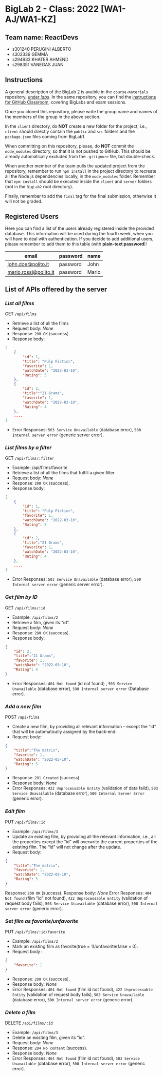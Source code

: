# BigLab 2 - Class: 2022 [WA1-AJ/WA1-KZ]

## Team name: ReactDevs

* s301240 PERUGINI ALBERTO
* s302339 GEMMA
* s294633 KHATER AHMEND
* s298351 VANEGAS JUAN

## Instructions

A general description of the BigLab 2 is avaible in the `course-materials` repository, [under _labs_](https://polito-wa1-aw1-2022.github.io/materials/labs/BigLab2/BigLab2.pdf). In the same repository, you can find the [instructions for GitHub Classroom](https://polito-wa1-aw1-2022.github.io/materials/labs/GH-Classroom-BigLab-Instructions.pdf), covering BigLabs and exam sessions.

Once you cloned this repository, please write the group name and names of the members of the group in the above section.

In the `client` directory, do **NOT** create a new folder for the project, i.e., `client` should directly contain the `public` and `src` folders and the `package.json` files coming from BigLab1.

When committing on this repository, please, do **NOT** commit the `node_modules` directory, so that it is not pushed to GitHub.
This should be already automatically excluded from the `.gitignore` file, but double-check.

When another member of the team pulls the updated project from the repository, remember to run `npm install` in the project directory to recreate all the Node.js dependencies locally, in the `node_modules` folder.
Remember that `npm install` should be executed inside the `client` and `server` folders (not in the `BigLab2` root directory).

Finally, remember to add the `final` tag for the final submission, otherwise it will not be graded.

## Registered Users

Here you can find a list of the users already registered inside the provided database. This information will be used during the fourth week, when you will have to deal with authentication.
If you decide to add additional users, please remember to add them to this table (with **plain-text password**)!

| email | password | name |
|-------|----------|------|
| john.doe@polito.it | password | John |
| mario.rossi@polito.it | password | Mario |

## List of APIs offered by the server

### **_List all films_**

GET `/api/films`

* Retrieve a list of all the films
* Request body: _None_
* Response: `200 OK` (success).
* Response body:

```json
[
    {
        "id": 1,
        "title": "Pulp Fiction",
        "favorite": 1,
        "watchDate": "2022-03-10",
        "Rating": 5
    }, 
    {
        "id": 2,
        "title":"21 Grams",
        "favorite": 1,
        "watchDate": "2022-03-10",
        "Rating": 4
    },
    ....
]

```

* Error Responses: `503 Service Unavailable` (database error), `500 Internal server error` (generic server error).

### **_List films by a filter_**

GET `/api/films/:filter`

* Example: /api/films/favorite
* Retrieve a list of all the films that fulfill a given filter
* Request body: _None_
* Response: `200 OK` (success).
* Response body:

```json
[
    {
        "id": 1,
        "title": "Pulp Fiction",
        "favorite": 1,
        "watchDate": "2022-03-10",
        "Rating": 5
    }, 
    {
        "id": 2,
        "title":"21 Grams",
        "favorite": 1,
        "watchDate": "2022-03-10",
        "Rating": 4
    },
    ....
]
```

* Error Responses: `503 Service Unavailable` (database error), `500 Internal server error` (generic server error).

### _Get film by ID_

GET `/api/films/:id`

* Example: `/api/films/2`
* Retrieve a film, given its “id”.
* Request body: _None_
* Response: `200 OK` (success).
* Response body:

```json
{
    "id": 2,
    "title":"21 Grams",
    "favorite": 1,
    "watchDate": "2022-03-10",
    "Rating": 4
}  
```

* Error Responses: `404 Not found` (id not found) , `503 Service Unavailable` (database error), `500 Internal server error` (Database error).

### **_Add a new film_**

POST `/api/films`

* Create a new film, by providing all relevant information – except the “id” that will be
automatically assigned by the back-end.
* Request body:

```json
{
    "title":"The matrix",
    "favorite": 1,
    "watchDate": "2022-03-10",
    "Rating": 5
}
```

* Response: `201 Created` (success).
* Response body: _None_
* Error Responses: `422 Unprocessable Entity` (validation of data faild), `503 Service Unavailable` (database error), `500 Internal Server Error` (generic error).

### **_Edit film_**

PUT `/api/films/:id`

* Example: `/api/films/3`
* Update an existing film, by providing all the relevant information, i.e., all the properties except
the “id” will overwrite the current properties of the existing film. The “id” will not change after
the update.
* Request body:

```json
{
    "title":"The matrix",
    "favorite": 1,
    "watchDate": "2022-03-10",
    "Rating": 5
}
```

Response: `200 OK` (success).
Response body: _None_
Error Responses: `404 Not found` (film "id" not found), `422 Unprocessable Entity` (validation of request body fails), `503 Service Unavailable` (database error), `500 Internal server error` (generic error).

### **_Set film as favorite/unfavorite_**

PUT `/api/films/:id/favorite`

* Example: `/api/films/2`
* Mark an existing film as favorite(true = 1)/unfavorite(false = 0).
* Request body :

```json
{
    "favorite": 1
}
```

* Response: `200 OK` (success).
* Response body: _None_
* Error Responses: `404 Not found` (film id not found), `422 Unprocessable Entity` (validation of request body fails), `503 Service Unavailable` (database error), `500 Internal server error` (generic error).

### **_Delete a film_**

DELETE `/api/films/:id`

* Example: `/api/films/3`
* Delete an existing film, given its “id”.
* Request body: _None_
* Response: `204 No content` (success).
* Response body: _None_
* Error Responses: `404 Not found` (film id not found), `503 Service Unavailable` (database error), `500 Internal server error` (generic error).
